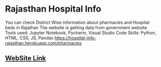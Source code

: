 # Rajasthan Hospital Info 
You can check District Wise information about pharmacies and Hospital beds in Rajathan
The website is getting data from government website
Tools used: Jupyter Notebook, Pycharm, Visual Studio Code
Skills: Python, HTML, CSS, JS, Pandas
https://hospital-info-rajasthan.herokuapp.com/pharmacies
## [WebSite Link](https://hospital-info-rajasthan.herokuapp.com/pharmacies)
